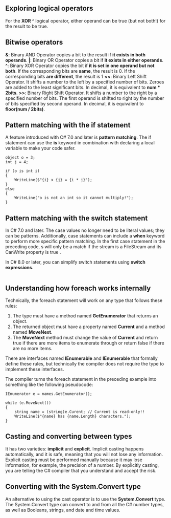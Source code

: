 ## Exploring logical operators

For the **XOR** ^ logical operator, either operand can be true (but not both!) for the result to be true.

## Bitwise operators

**&**: Binary AND Operator copies a bit to the result if **it exists in both operands**.
**|**: Binary OR Operator copies a bit if **it exists in either operands**.
**^**: Binary XOR Operator copies the bit if **it is set in one operand but not both**.  If the corresponding bits are **same**, the result is 0. If the corresponding bits **are different**, the result is 1
**<<**: Binary Left Shift Operator. It shifts a number to the left by a specified number of bits. Zeroes are added to the least significant bits. In decimal, it is equivalent to **num * 2bits**.
**>>**: Binary Right Shift Operator. It shifts a number to the right by a specified number of bits. The first operand is shifted to right by the number of bits specified by second operand. In decimal, it is equivalent to **floor(num / 2bits)**.

## Pattern matching with the if statement

A feature introduced with C# 7.0 and later is **pattern matching**. The if statement can use the **is** keyword in combination with declaring a local variable to make your code safer.

```
object o = 3;
int j = 4;

if (o is int i)
{
    WriteLine($"{i} x {j} = {i * j}");
}
else
{
    WriteLine("o is not an int so it cannot multiply!");
}
```
## Pattern matching with the switch statement

In C# 7.0 and later. The case values no longer need to be literal values; they can be patterns. Additionally, case statements can include a **when** keyword to perform more specific pattern matching. In the first case statement in the preceding code, s will only be a match if the stream is a FileStream and its CanWrite property is true .

In C# 8.0 or later, you can simplify switch statements using **switch expressions**.
```

```

## Understanding how foreach works internally

Technically, the foreach statement will work on any type that follows these rules:

1. The type must have a method named **GetEnumerator** that returns an object.
2. The returned object must have a property named **Current** and a method named **MoveNext**.
3. The **MoveNext** method must change the value of **Current** and return true if there are more items to enumerate through or return false if there are no more items.

There are interfaces named **IEnumerable** and **IEnumerable<T>** that formally define these rules, but technically the compiler does not require the type to implement these interfaces.

The compiler turns the foreach statement in the preceding example into something like the following pseudocode:
```
IEnumerator e = names.GetEnumerator();

while (e.MoveNext())
{
    string name = (string)e.Curent; // Current is read-only!!
    WriteLine($"{name} has {name.Length} characters.");
}
```

## Casting and converting between types

It has two varieties: **implicit** and **explicit**. Implicit casting happens automatically, and it is safe, meaning that you will not lose any information. Explicit casting must be performed manually because it may lose information, for example, the precision of a number. By explicitly casting, you are telling the C# compiler that you understand and accept the risk.

## Converting with the System.Convert type

An alternative to using the cast operator is to use the **System.Convert** type. The System.Convert type can convert to and from all the C# number types, as well as Booleans, strings, and date and time values.